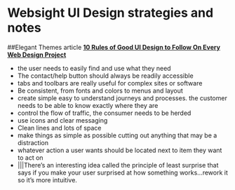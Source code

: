# Websight UI Design strategies and notes
##Elegant Themes article
[**10 Rules of Good UI Design to Follow On Every Web Design Project**](https://www.elegantthemes.com/blog/resources/10-rules-of-good-ui-design-to-follow-on-every-web-design-project)
- the user needs to easily find and use what they need
- The contact/help button should always be readily accessible
- tabs and toolbars are really useful for complex sites or software
- Be consistent, from fonts and colors to menus and layout
- create simple easy to understand journeys and processes. the customer needs to be able to know exactly where they are
- control the flow of traffic, the consumer needs to be herded
- use icons and clear messaging
- Clean lines and lots of space
- make things as simple as possible cutting out anything that may be a distraction
- whatever action a user wants should be located next to item they want to act on
- |||There’s an interesting idea called the principle of least surprise that says if you make your user surprised at how something works…rework it so it’s more intuitive.
